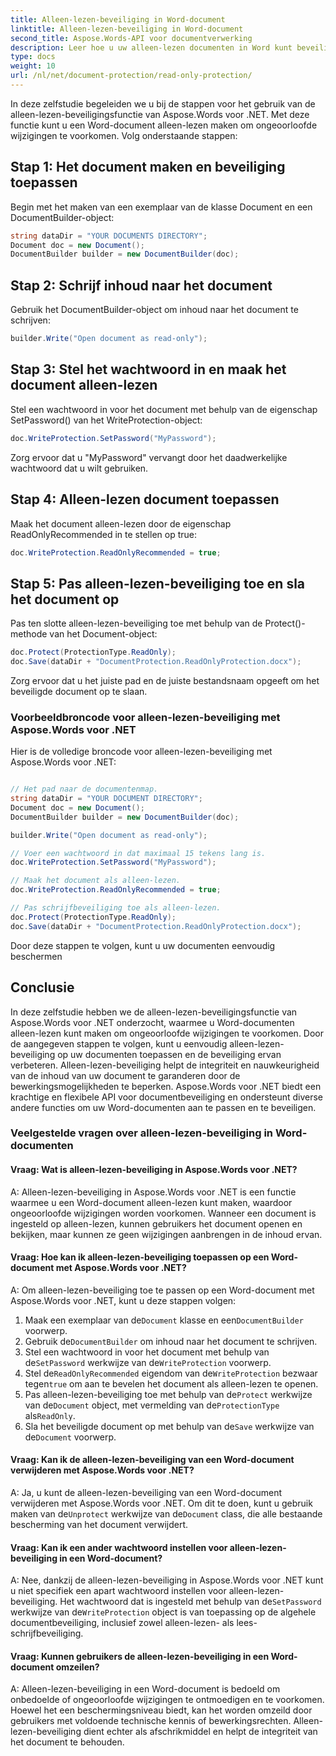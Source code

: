 ```yaml
---
title: Alleen-lezen-beveiliging in Word-document
linktitle: Alleen-lezen-beveiliging in Word-document
second_title: Aspose.Words-API voor documentverwerking
description: Leer hoe u uw alleen-lezen documenten in Word kunt beveiligen met Aspose.Words voor .NET.
type: docs
weight: 10
url: /nl/net/document-protection/read-only-protection/
---
```

In deze zelfstudie begeleiden we u bij de stappen voor het gebruik van de alleen-lezen-beveiligingsfunctie van Aspose.Words voor .NET. Met deze functie kunt u een Word-document alleen-lezen maken om ongeoorloofde wijzigingen te voorkomen. Volg onderstaande stappen:

## Stap 1: Het document maken en beveiliging toepassen

Begin met het maken van een exemplaar van de klasse Document en een DocumentBuilder-object:

```csharp
string dataDir = "YOUR DOCUMENTS DIRECTORY";
Document doc = new Document();
DocumentBuilder builder = new DocumentBuilder(doc);
```

## Stap 2: Schrijf inhoud naar het document
Gebruik het DocumentBuilder-object om inhoud naar het document te schrijven:

```csharp
builder.Write("Open document as read-only");
```

## Stap 3: Stel het wachtwoord in en maak het document alleen-lezen

Stel een wachtwoord in voor het document met behulp van de eigenschap SetPassword() van het WriteProtection-object:

```csharp
doc.WriteProtection.SetPassword("MyPassword");
```

Zorg ervoor dat u "MyPassword" vervangt door het daadwerkelijke wachtwoord dat u wilt gebruiken.

## Stap 4: Alleen-lezen document toepassen

Maak het document alleen-lezen door de eigenschap ReadOnlyRecommended in te stellen op true:

```csharp
doc.WriteProtection.ReadOnlyRecommended = true;
```

## Stap 5: Pas alleen-lezen-beveiliging toe en sla het document op

Pas ten slotte alleen-lezen-beveiliging toe met behulp van de Protect()-methode van het Document-object:

```csharp
doc.Protect(ProtectionType.ReadOnly);
doc.Save(dataDir + "DocumentProtection.ReadOnlyProtection.docx");
```

Zorg ervoor dat u het juiste pad en de juiste bestandsnaam opgeeft om het beveiligde document op te slaan.

### Voorbeeldbroncode voor alleen-lezen-beveiliging met Aspose.Words voor .NET

Hier is de volledige broncode voor alleen-lezen-beveiliging met Aspose.Words voor .NET:

```csharp

// Het pad naar de documentenmap.
string dataDir = "YOUR DOCUMENT DIRECTORY";
Document doc = new Document();
DocumentBuilder builder = new DocumentBuilder(doc);

builder.Write("Open document as read-only");

// Voer een wachtwoord in dat maximaal 15 tekens lang is.
doc.WriteProtection.SetPassword("MyPassword");

// Maak het document als alleen-lezen.
doc.WriteProtection.ReadOnlyRecommended = true;

// Pas schrijfbeveiliging toe als alleen-lezen.
doc.Protect(ProtectionType.ReadOnly);
doc.Save(dataDir + "DocumentProtection.ReadOnlyProtection.docx");

```

Door deze stappen te volgen, kunt u uw documenten eenvoudig beschermen

## Conclusie

In deze zelfstudie hebben we de alleen-lezen-beveiligingsfunctie van Aspose.Words voor .NET onderzocht, waarmee u Word-documenten alleen-lezen kunt maken om ongeoorloofde wijzigingen te voorkomen. Door de aangegeven stappen te volgen, kunt u eenvoudig alleen-lezen-beveiliging op uw documenten toepassen en de beveiliging ervan verbeteren. Alleen-lezen-beveiliging helpt de integriteit en nauwkeurigheid van de inhoud van uw document te garanderen door de bewerkingsmogelijkheden te beperken. Aspose.Words voor .NET biedt een krachtige en flexibele API voor documentbeveiliging en ondersteunt diverse andere functies om uw Word-documenten aan te passen en te beveiligen.

### Veelgestelde vragen over alleen-lezen-beveiliging in Word-documenten

#### Vraag: Wat is alleen-lezen-beveiliging in Aspose.Words voor .NET?

A: Alleen-lezen-beveiliging in Aspose.Words voor .NET is een functie waarmee u een Word-document alleen-lezen kunt maken, waardoor ongeoorloofde wijzigingen worden voorkomen. Wanneer een document is ingesteld op alleen-lezen, kunnen gebruikers het document openen en bekijken, maar kunnen ze geen wijzigingen aanbrengen in de inhoud ervan.

#### Vraag: Hoe kan ik alleen-lezen-beveiliging toepassen op een Word-document met Aspose.Words voor .NET?

A: Om alleen-lezen-beveiliging toe te passen op een Word-document met Aspose.Words voor .NET, kunt u deze stappen volgen:
1.  Maak een exemplaar van de`Document` klasse en een`DocumentBuilder` voorwerp.
2.  Gebruik de`DocumentBuilder` om inhoud naar het document te schrijven.
3.  Stel een wachtwoord in voor het document met behulp van de`SetPassword` werkwijze van de`WriteProtection` voorwerp.
4.  Stel de`ReadOnlyRecommended` eigendom van de`WriteProtection` bezwaar tegen`true` om aan te bevelen het document als alleen-lezen te openen.
5.  Pas alleen-lezen-beveiliging toe met behulp van de`Protect` werkwijze van de`Document` object, met vermelding van de`ProtectionType` als`ReadOnly`.
6.  Sla het beveiligde document op met behulp van de`Save` werkwijze van de`Document` voorwerp.

#### Vraag: Kan ik de alleen-lezen-beveiliging van een Word-document verwijderen met Aspose.Words voor .NET?

A: Ja, u kunt de alleen-lezen-beveiliging van een Word-document verwijderen met Aspose.Words voor .NET. Om dit te doen, kunt u gebruik maken van de`Unprotect` werkwijze van de`Document` class, die alle bestaande bescherming van het document verwijdert.

#### Vraag: Kan ik een ander wachtwoord instellen voor alleen-lezen-beveiliging in een Word-document?

 A: Nee, dankzij de alleen-lezen-beveiliging in Aspose.Words voor .NET kunt u niet specifiek een apart wachtwoord instellen voor alleen-lezen-beveiliging. Het wachtwoord dat is ingesteld met behulp van de`SetPassword` werkwijze van de`WriteProtection` object is van toepassing op de algehele documentbeveiliging, inclusief zowel alleen-lezen- als lees-schrijfbeveiliging.

#### Vraag: Kunnen gebruikers de alleen-lezen-beveiliging in een Word-document omzeilen?

A: Alleen-lezen-beveiliging in een Word-document is bedoeld om onbedoelde of ongeoorloofde wijzigingen te ontmoedigen en te voorkomen. Hoewel het een beschermingsniveau biedt, kan het worden omzeild door gebruikers met voldoende technische kennis of bewerkingsrechten. Alleen-lezen-beveiliging dient echter als afschrikmiddel en helpt de integriteit van het document te behouden.